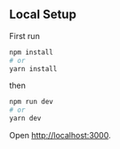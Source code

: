 ## Local Setup

First run

```bash
npm install
# or
yarn install
```

then

```bash
npm run dev
# or
yarn dev
```

Open [http://localhost:3000](http://localhost:3000).
